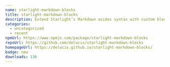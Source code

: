 ```yaml
---
name: starlight-markdown-blocks
title: starlight-markdown-blocks
description: Extend Starlight’s Markdown asides syntax with custom block types
categories:
  - uncategorized
  - recent
npmUrl: https://www.npmjs.com/package/starlight-markdown-blocks
repoUrl: https://github.com/delucis/starlight-markdown-blocks
homepageUrl: https://delucis.github.io/starlight-markdown-blocks/
badge: new
downloads: 136
---
```

